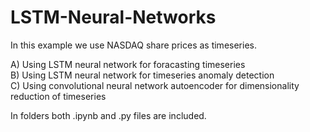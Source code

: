 # LSTM-Neural-Networks
In this example we use NASDAQ share prices as timeseries. <br>

A) Using LSTM neural network for foracasting timeseries <br>
B) Using LSTM neural network for timeseries anomaly detection <br>
C) Using convolutional neural network autoencoder for dimensionality reduction of timeseries <br>

In folders both .ipynb and .py files are included.
